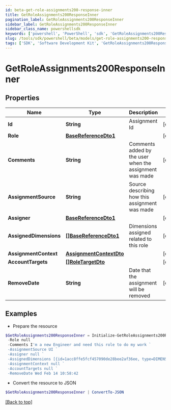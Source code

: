 ```yaml
---
id: beta-get-role-assignments200-response-inner
title: GetRoleAssignments200ResponseInner
pagination_label: GetRoleAssignments200ResponseInner
sidebar_label: GetRoleAssignments200ResponseInner
sidebar_class_name: powershellsdk
keywords: ['powershell', 'PowerShell', 'sdk', 'GetRoleAssignments200ResponseInner', 'BetaGetRoleAssignments200ResponseInner'] 
slug: /tools/sdk/powershell/beta/models/get-role-assignments200-response-inner
tags: ['SDK', 'Software Development Kit', 'GetRoleAssignments200ResponseInner', 'BetaGetRoleAssignments200ResponseInner']
---
```



# GetRoleAssignments200ResponseInner

## Properties

Name | Type | Description | Notes
------------ | ------------- | ------------- | -------------
**Id** | **String** | Assignment Id | [optional] 
**Role** | [**BaseReferenceDto1**](base-reference-dto1) |  | [optional] 
**Comments** | **String** | Comments added by the user when the assignment was made | [optional] 
**AssignmentSource** | **String** | Source describing how this assignment was made | [optional] 
**Assigner** | [**BaseReferenceDto1**](base-reference-dto1) |  | [optional] 
**AssignedDimensions** | [**[]BaseReferenceDto1**](base-reference-dto1) | Dimensions assigned related to this role | [optional] 
**AssignmentContext** | [**AssignmentContextDto**](assignment-context-dto) |  | [optional] 
**AccountTargets** | [**[]RoleTargetDto**](role-target-dto) |  | [optional] 
**RemoveDate** | **String** | Date that the assignment will be removed | [optional] 

## Examples

- Prepare the resource
```powershell
$GetRoleAssignments200ResponseInner = Initialize-GetRoleAssignments200ResponseInner  -Id 1cbb0705b38c4226b1334eadd8874086 `
 -Role null `
 -Comments I'm a new Engineer and need this role to do my work `
 -AssignmentSource UI `
 -Assigner null `
 -AssignedDimensions [{id=1acc8ffe5fcf457090de28bee2af36ee, type=DIMENSION, name=Northeast region}] `
 -AssignmentContext null `
 -AccountTargets null `
 -RemoveDate Wed Feb 14 10:58:42
```

- Convert the resource to JSON
```powershell
$GetRoleAssignments200ResponseInner | ConvertTo-JSON
```


[[Back to top]](#) 

